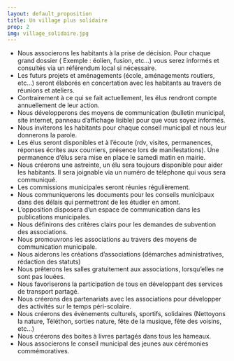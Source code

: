 ```yaml
---
layout: default_proposition
title: Un village plus solidaire
prop: 2
img: village_solidaire.jpg
---
```

<section>
<ul class="alt">

<li>Nous <span class="gr vert">associerons les habitants à la prise de décision</span>. Pour chaque grand dossier ( Exemple : éolien, fusion, etc…) vous serez informés et consultés via un <span class="gr vert">référendum local</span> si nécessaire.</li>
<li>Les futurs projets et aménagements (école, aménagements routiers, etc…) seront élaborés en <span class="gr bleu">concertation avec les habitants</span> au travers de réunions et ateliers.</li>
<li>Contrairement à ce qui se fait actuellement, les <span class="gr rougec">élus rendront compte</span> annuellement de leur action.</li>
<li>Nous développerons des <span class="gr bleu">moyens de communication</span> (bulletin municipal, site internet, panneau d’affichage lisible) pour que vous soyez informés.</li>
<li>Nous inviterons les habitants pour chaque conseil municipal et nous leur <span class="gr violet">donnerons la parole</span>.</li>
<li>Les <span class="gr bleu">élus</span> seront <span class="gr bleu">disponibles et à l’écoute</span> (rdv, visites, permanences, réponses écrites aux courriers, présence lors de manifestations). Une <span class="gr vertc">permanence</span> d’élus sera mise en place le <span class="gr vertc">samedi matin</span> en mairie.</li>
<li>Nous créerons une astreinte, un <span class="gr vert">élu sera toujours disponible</span> pour <span class="gr vert">aider les habitants</span>. Il sera joignable via un numéro de téléphone qui vous sera communiqué.</li>
<li>Les <span class="gr violet">commissions municipales</span> seront réunies régulièrement.</li>
<li>Nous communiquerons les <span class="gr bleu">documents</span> pour les conseils municipaux dans des <span class="gr bleu">délais</span> qui permettront de les étudier en amont.</li>
<li>L’<span class="gr bleuc">opposition</span> disposera d’un <span class="gr bleuc">espace de communication</span> dans les publications municipales.</li>
<li>Nous définirons des <span class="gr bleu">critères clairs</span> pour les demandes de <span class="gr bleu">subvention</span> des associations.</li>
<li>Nous promouvrons les <span class="gr rougec">associations</span> au travers des moyens de <span class="rougec">communication</span> municipale.</li>
<li>Nous aiderons les <span class="gr vertc">créations d’associations</span> (démarches administratives, rédaction des statuts)</li>
<li>Nous prêterons les <span class="gr bleu">salles gratuitement aux associations</span>, lorsqu’elles ne sont pas louées.</li>
<li>Nous favoriserons la participation de tous en développant des services de <span class="gr vert">transport partagé</span>.</li>
<li>Nous créerons des partenariats avec les associations pour développer des <span class="gr rouge">activités sur le temps péri-scolaire</span>.</li>
<li>Nous créerons des <span class="gr bleu">évènements culturels, sportifs, solidaires</span> (Nettoyons la nature, Téléthon, sorties nature, fête de la musique, fête des voisins, etc…)</li>
<li>Nous créerons des <span class="gr vertc">boites à livres partagés</span> dans tous les hameaux.</li>
<li>Nous associerons le conseil municipal des jeunes aux <span class="gr bleu">cérémonies commémoratives</span>.</li>
</ul>
</section>
